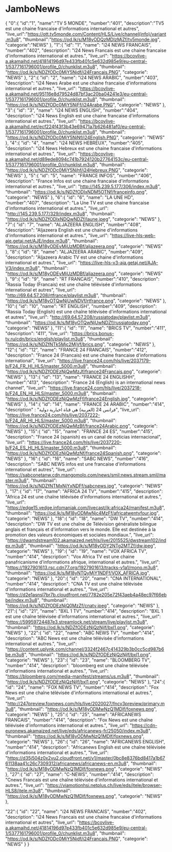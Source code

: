 # JamboNews
{
  "0":{
  "id":"1",
  "name":"TV 5 MONDE",
  "number":"401",
  "description":"TV5 est une chaine francaise d'informations international et autres",
  "live_url":"https://ott.tv5monde.com/Content/HLS/Live/channel(info)/variant.m3u8",
  "thumbnail":"https://od.lk/s/M18yODQzMDIzMjZf/tv5monde.jpg",
  "categorie":"NEWS"
  },
  "1":{
  "id": "1",
  "name": "i24 NEWS FRANCAIS",
  "number":"402",
  "description": "i24 News Francais est une chaine francaise d'informations international et autres.",
  "live_url": "https://bcovlive-a.akamaihd.net/41814196d97e433fb401c5e632d985e9/eu-central-1/5377161796001/profile_0/chunklist.m3u8",
  "thumbnail": "https://od.lk/s/NDZfODc0MjY5Njdf/i24Francais.PNG",
  "categorie": "NEWS"
  },
  "2":{
  "id": "2",
  "name": "i24 NEWS ARABIC",
  "number":"403",
  "description": "i24 News Arabe est une chaine francaise d'informations international et autres.",
  "live_url": "https://bcovlive-a.akamaihd.net/95116e8d79524d87bf3ac20ba04241e3/eu-central-1/5377161796001/profile_0/chunklist.m3u8",
  "thumbnail": "https://od.lk/s/NDZfODc0MjY5NjFf/i24Arabe.PNG",
  "categorie": "NEWS"
  },
  "3":{
  "id": "3",
  "name": "i24 NEWS ENGLISH",
  "number":"404",
  "description": "i24 News English est une chaine francaise d'informations international et autres.",
  "live_url": "https://bcovlive-a.akamaihd.net/ecf224f43f3b43e69471a7b626481af0/eu-central-1/5377161796001/profile_0/chunklist.m3u8",
  "thumbnail": "https://od.lk/s/NDZfODc0MjY5NjNf/i24English.PNG",
  "categorie": "NEWS"
  },
  "4":{
  "id": "4",
  "name": "i24 NEWS HEBREUX",
  "number":"405",
  "description": "i24 News Hebreux est une chaine francaise d'informations international et autres.",
  "live_url": "https://bcovlive-a.akamaihd.net/d89ede8094c741b7924120b27764153c/eu-central-1/5377161796001/profile_0/chunklist.m3u8",
  "thumbnail": "https://od.lk/s/NDZfODc0MjY5Njhf/i24Hebreux.PNG",
  "categorie": "NEWS"
  },
  "5":{
  "id": "5",
  "name": "FRANCE INFOS",
  "number":"406",
  "description": "France Infos est une chaine francaise d'informations international et autres.",
  "live_url": "http://145.239.5.177/306/index.m3u8",
  "thumbnail": "https://od.lk/s/NDZfODIxNDM5OTNf/franceinfo.png",
  "categorie": "NEWS"
  },
  "6":{
  "id": "6",
  "name": "LA UNE HD",
  "number":"407",
  "description": "La Une TV est une chaine francaise d'informations international et autres.",
  "live_url": "http://145.239.5.177/329/index.m3u8",
  "thumbnail": "https://od.lk/s/NDZfODIxNDQwNDZf/laune.jpeg",
  "categorie": "NEWS"
  },
  "7":{
  "id": "7",
  "name": "ALJAZEERA ENGLISH",
  "number":"408",
  "description": "Aljazeera English est une chaine d'informations d'informations international et autres.",
  "live_url": "https://live-hls-web-aje.getaj.net/AJE/index.m3u8",
  "thumbnail": "https://od.lk/s/M18yODEyMjUzMDBf/aljazeera.png",
  "categorie": "NEWS"
  },
  "8":{
  "id": "8",
  "name": "ALJAZEERA ARABIC",
  "number":"409",
  "description": "Aljazeera Arabic TV est une chaine d'informations international et autres.",
  "live_url": "https://live-hls-v3-aja.getaj.net/AJA-V3/index.m3u8",
  "thumbnail": "https://od.lk/s/M18yODEyMjUzMDBf/aljazeera.png",
  "categorie": "NEWS"
  },
  "9":{
  "id": "9",
  "name": "RT FRANCAIS",
  "number":"410",
  "description": "Rassia Today (Francais) est une chaîne télévisée d'informations international et autres",
  "live_url": "http://69.64.57.208/rtfrance/playlist.m3u8",
  "thumbnail": "https://od.lk/s/M18yOTQwNjUwNDVf/rtfrance.png",
  "categorie": "NEWS"
  },
  "10":{
  "id": "10",
  "name": "RT ENGLISH",
  "number":"409",
  "description": "Rassia Today (English) est une chaîne télévisée d'informations international et autres",
  "live_url": "http://69.64.57.208/russiatoday/playlist.m3u8",
  "thumbnail": "https://od.lk/s/M18yOTQwNjUwNDZf/russiatoday.png",
  "categorie": "NEWS"
  },
  "11":{
  "id": "11",
  "name": "BRICS TV",
  "number":"411",
  "description": "411",
  "live_url": "https://brics.bonus-tv.ru/cdn/brics/english/playlist.m3u8",
  "thumbnail": "https://od.lk/s/NDZfNTk5Mjc2MjVf/brics.png",
  "categorie": "NEWS"
  },
  "12":{
  "id": "12",
  "name": "FRANCE 24 FRANCAIS",
  "number":"412",
  "description": "France 24 (Francais) est une chaine francaise d'informations international",
  "live_url": "https://live.france24.com/hls/live/2037179-b/F24_FR_HI_HLS/master_5000.m3u8",
  "thumbnail": "https://od.lk/s/NDZfODEzNjQwMzJf/france24Francais.png",
  "categorie": "NEWS"
  },
  "13":{
  "id": "13",
  "name": "FRANCE 24 ENGLISHH",
  "number":"413",
  "description": "France 24 (English) is an international news channel",
  "live_url": "https://live.france24.com/hls/live/2037218-b/F24_EN_HI_HLS/master_5000.m3u8",
  "thumbnail": "https://od.lk/s/NDZfODEzNjQwMzFf/france24English.jpg",
  "categorie": "NEWS"
  },
  "14":{
  "id": "14",
  "name": "FRANCE 24 ARABIC",
  "number":"414",
  "description" : "فرانس 24 (العربية) هي قناة اخبارية دولية",
  "live_url": "https://live.france24.com/hls/live/2037222-b/F24_AR_HI_HLS/master_5000.m3u8",
  "thumbnail": "https://od.lk/s/NDZfODEzNjQwMzBf/france24Arabic.png",
  "categorie": "NEWS"
  },
  "15":{
  "id": "15",
  "name": "FRANCE 24 ES",
  "number":"415",
  "description": "France 24 (spanish) es un canal de noticias internacional",
  "live_url": "https://live.france24.com/hls/live/2037220-b/F24_ES_HI_HLS/master_5000.m3u8",
  "thumbnail": "https://od.lk/s/NDZfODEzNjQwMzNf/france24Spanish.png",
  "categorie": "NEWS"
  },
  "16":{
  "id": "16",
  "name": "SABC NEWS",
  "number":"416",
  "description": "SABC NEWS infos est une francaise d'informations international et autres",
  "live_url": "https://sabconetanw.cdn.mangomolo.com/news/smil:news.stream.smil/master.m3u8",
  "thumbnail": "https://od.lk/s/NDZfNTMxNjYxNDFf/sabcnews.jpg",
  "categorie": "NEWS"
  },
  "17":{
  "id": "17",
  "name": "AFRICA 24 TV",
  "number":"415",
  "description": "Africa 24 est une chaîne télévisée d'informations international et autres.",
  "live_url": "https://edge15.vedge.infomaniak.com/livecast/ik:africa24/manifest.m3u8",
  "thumbnail": "https://od.lk/s/M18yODMwNjc4MzFf/africatwentyfour.jpg",
  "categorie": "NEWS"
  },
  "18":{
  "id": "18",
  "name": "DW TV",
  "number":"414",
  "description": "DW TV est une chaîne de Télévision généraliste bilingue anglais et français et d'information vers le monde. Elle est destinée à la promotion des valeurs économiques et sociales mondiaux.",
  "live_url": "https://dwamdstream102.akamaized.net/hls/live/2015525/dwstream102/index.m3u8",
  "thumbnail": "https://od.lk/s/M18yODY2NTg2MTZf/dw.jpeg",
  "categorie": "NEWS"
  },
  "19":{
  "id": "19",
  "name": "VOX AFRICA TV",
  "number":"414",
  "description": "Vox Africa TV est une chaine panafricanisme d'informations afrique, international et autres.",
  "live_url": "https://1927901613.rsc.cdn77.org/1927901613/tracks-v1a1/mono.m3u8",
  "thumbnail": "https://od.lk/s/M18yNTQyMjY1NDFf/VOX_AFRICA.jpg",
  "categorie": "NEWS"
  },
  "20":{
  "id": "20",
  "name": "CNA INTERNATIONAL",
  "number":"414",
  "description": "CNA TV est une chaîne télévisée d'informations international et autres.",
  "live_url": "https://d2e1asnsl7br7b.cloudfront.net/7782e205e72f43aeb4a48ec97f66ebbe/index.m3u8",
  "thumbnail": "https://od.lk/s/NDZfODEzNjQ0MzZf/cnatv.jpeg",
  "categorie": "NEWS"
  }, 
  "21":{
  "id": "21",
  "name": "BXL 1 TV",
  "number":"414",
  "description": "BXL 1 est une chaîne télévisée d'informations international et autres.",
  "live_url": "https://59959724487e3.streamlock.net/stream/live/playlist.m3u8",
  "thumbnail": "https://od.lk/s/NDZfODEzNjQzNjlf/bxl1.png",
  "categorie": "NEWS"
  },
  "22":{
  "id": "22",
  "name": "ABC NEWS TV",
  "number":"414",
  "description": "ABC News est une chaîne télévisée d'informations international et autres.",
  "live_url": "https://content.uplynk.com/channel/3324f2467c414329b3b0cc5cd987b6be.m3u8",
  "thumbnail": "https://od.lk/s/NDZfODEzNjQzNjlf/bxl1.png",
  "categorie": "NEWS"
  },
  "23":{
  "id": "23",
  "name": "BLOOMBERG TV",
  "number":"414",
  "description": "bloomberg est une chaîne télévisée d'informations international et autres.",
  "live_url": "https://bloomberg.com/media-manifest/streams/us.m3u8",
  "thumbnail": "https://od.lk/s/NDZfODEzNjQzNjlf/bxl1.png",
  "categorie": "NEWS"
  },
  "24":{
  "id": "24",
  "name": "FOX NEWS TV",
  "number":"414",
  "description": "Fox News est une chaîne télévisée d'informations international et autres.",
  "live_url": "http://247preview.foxnews.com/hls/live/2020027/fncv3preview/primary.m3u8",
  "thumbnail": "https://od.lk/s/M18yODMwNzQ1MDlf/foxnews.png",
  "categorie": "NEWS"
  },
  "25":{
  "id": "25",
  "name": "AFRICANEWS FRANCAIS",
  "number":"414",
  "description": "Fox News est une chaîne télévisée d'informations international et autres.",
  "live_url": "https://cdn-euronews.akamaized.net/live/eds/africanews-fr/25050/index.m3u8",
  "thumbnail": "https://od.lk/s/M18yODMwNzQ1MDlf/foxnews.png",
  "categorie": "NEWS"
  },
  "26":{
  "id": "26",
  "name": "AFRICANEWS ENGLISH",
  "number":"414",
  "description": "Africanews English est une chaîne télévisée d'informations international et autres.",
  "live_url": "https://d35j504z0x2vu2.cloudfront.net/v1/master/0bc8e8376bd8417a1b6761138aa41c26c7309312/africanews/africanews-en.m3u8",
  "thumbnail": "https://od.lk/s/M18yODMwNzQ1MDlf/foxnews.png",
  "categorie": "NEWS"
  },
  "27":{
  "id": "27",
  "name": "C-NEWS",
  "number":"414",
  "description": "Cnews Francais est une chaîne télévisée d'informations international et autres.",
  "live_url": "https://viamotionhsi.netplus.ch/live/eds/itele/browser-HLS8/itele.m3u8",
  "thumbnail": "https://od.lk/s/M18yODMwNzQ1MDlf/foxnews.png",
  "categorie": "NEWS"
  },


  
  "22":{
  "id": "22",
  "name": "i24 NEWS FRANCAIS",
  "number":"402",
  "description": "i24 News Francais est une chaine francaise d'informations international et autres",
  "live_url": "https://bcovlive-a.akamaihd.net/41814196d97e433fb401c5e632d985e9/eu-central-1/5377161796001/profile_0/chunklist.m3u8",
  "thumbnail": "https://od.lk/s/NDZfODc0MjY5Njdf/i24Francais.PNG",
  "categorie": "NEWS"
  }
}

